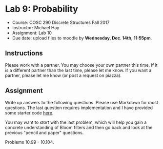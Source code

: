 # Lab 9: Probability

- Course: COSC 290 Discrete Structures Fall 2017
- Instructor: Michael Hay
- Assignment: Lab 10
- Due date: upload files to moodle by **Wednesday, Dec. 14th, 11:55pm**.

## Instructions

Please work with a partner.  You may choose your own partner this time.  If it is a different partner than the last time, please let me know.  If you want a partner, please let me know (or post a request on piazza).

## Assignment

Write up answers to the following questions.  Please use Markdown for most questions.  The last question requires implementation and I have provided some starter code [here](https://github.com/colgate-cosc290/cosc290-fall2017/tree/master/labs/lab10).

You may want to *start* with the last problem, which will help you gain a concrete understanding of Bloom filters and then go back and look at the previous "pencil and paper" questions.

Problems 10.99 - 10.104.
